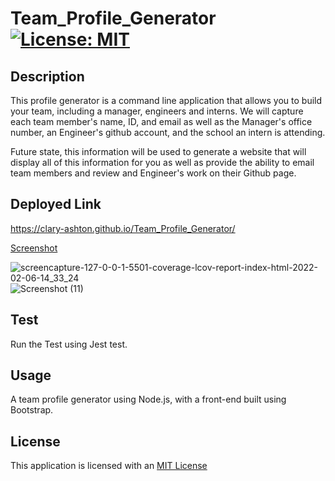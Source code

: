 # Team_Profile_Generator [![License: MIT](https://img.shields.io/badge/License-MIT-yellow.svg)](https://opensource.org/licenses/MIT)

## Description

This profile generator is a command line application that allows you to build your team, including a manager, engineers and interns. We will capture each team member's name, ID, and email as well as the Manager's office number, an Engineer's github account, and the school an intern is attending.

Future state, this information will be used to generate a website that will display all of this information for you as well as provide the ability to email team members and review and Engineer's work on their Github page.


## Deployed Link

https://clary-ashton.github.io/Team_Profile_Generator/



[Screenshot](#screenshot)

![screencapture-127-0-0-1-5501-coverage-lcov-report-index-html-2022-02-06-14_33_24](https://user-images.githubusercontent.com/78886789/152686001-a2d42c76-7e45-448b-90c2-296e2819907f.png)
![Screenshot (11)](https://user-images.githubusercontent.com/78886789/149640176-364bdbec-2aa0-4944-bde4-d243f501fda9.png)


## Test

Run the Test using Jest test.

## Usage
A team profile generator using Node.js, with a front-end built using Bootstrap.

## License
This application is licensed with an [MIT License](./LICENSE)



